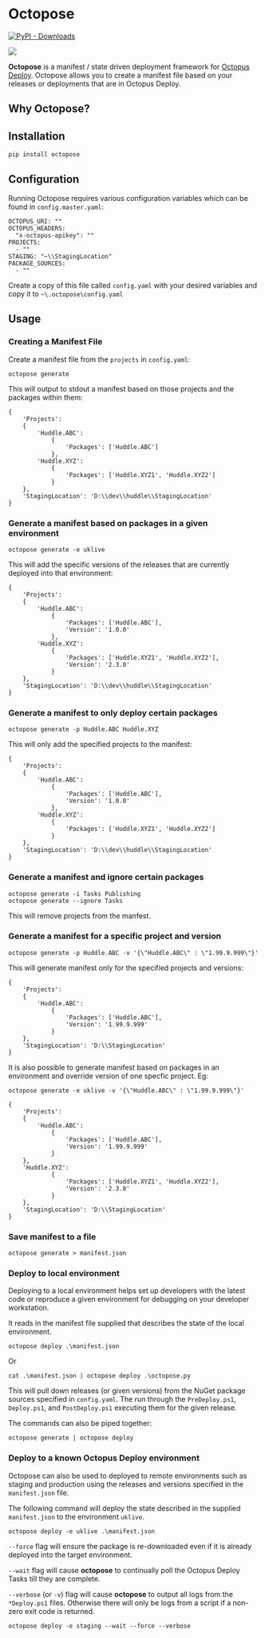 # Octopose

[![PyPI - Downloads](https://img.shields.io/pypi/dm/octopose.svg)](https://pypi.org/project/octopose/)

![](docs/img/Octopose.png)

**Octopose** is a manifest / state driven deployment framework for [Octopus Deploy](https://octopus.com/). Octopose allows you to create a manifest file based on your releases or deployments that are in Octopus Deploy.

## Why Octopose?

## Installation

```
pip install octopose
```

## Configuration

Running Octopose requires various configuration variables which can be found in `config.master.yaml`:

```
OCTOPUS_URI: ""
OCTOPUS_HEADERS:
  "x-octopus-apikey": ""
PROJECTS:
  - ""
STAGING: "~\\StagingLocation"
PACKAGE_SOURCES:
  - ""
```

Create a copy of this file called `config.yaml` with your desired variables and copy it to `~\.octopose\config.yaml`

## Usage

### Creating a Manifest File

Create a manifest file from the `projects` in `config.yaml`:

```
octopose generate
```

This will output to stdout a manifest based on those projects and the packages within them:

```
{
    'Projects':
    {
        'Huddle.ABC':
            {
                'Packages': ['Huddle.ABC']
            },
        'Huddle.XYZ':
            {
                'Packages': ['Huddle.XYZ1', 'Huddle.XYZ2']
            }
    },
    'StagingLocation': 'D:\\dev\\huddle\\StagingLocation'
}
```

### Generate a manifest based on packages in a given environment

```
octopose generate -e uklive
```

This will add the specific versions of the releases that are currently deployed into that environment:

```
{
    'Projects':
    {
        'Huddle.ABC':
            {
                'Packages': ['Huddle.ABC'],
                'Version': '1.0.0'
            },
        'Huddle.XYZ':
            {
                'Packages': ['Huddle.XYZ1', 'Huddle.XYZ2'],
                'Version': '2.3.0'
            }
    },
    'StagingLocation': 'D:\\dev\\huddle\\StagingLocation'
}
```

### Generate a manifest to only deploy certain packages

```
octopose generate -p Huddle.ABC Huddle.XYZ
```

This will only add the specified projects to the manifest:

```
{
    'Projects':
    {
        'Huddle.ABC':
            {
                'Packages': ['Huddle.ABC'],
                'Version': '1.0.0'
            },
        'Huddle.XYZ':
            {
                'Packages': ['Huddle.XYZ1', 'Huddle.XYZ2']
            }
    },
    'StagingLocation': 'D:\\dev\\huddle\\StagingLocation'
}
```

### Generate a manifest and ignore certain packages
```
octopose generate -i Tasks Publishing
octopose generate --ignore Tasks 
```
This will remove projects from the manfest.


### Generate a manifest for a specific project and version
```
octopose generate -p Huddle.ABC -v '{\"Huddle.ABC\" : \"1.99.9.999\"}'
```
This will generate manifest only for the specified projects and versions:

```
{
    'Projects':
    {
        'Huddle.ABC':
            {
                'Packages': ['Huddle.ABC'],
                'Version': '1.99.9.999'
            }
    },
    'StagingLocation': 'D:\\StagingLocation'
}
```

It is also possible to generate manifest based on packages in an environment and override version of one specfic project.
Eg:
```
octopose generate -e uklive -v '{\"Huddle.ABC\" : \"1.99.9.999\"}'
```


```
{
    'Projects':
    {
        'Huddle.ABC':
            {
                'Packages': ['Huddle.ABC'],
                'Version': '1.99.9.999'
            }
    },
    'Huddle.XYZ':
            {
                'Packages': ['Huddle.XYZ1', 'Huddle.XYZ2'],
                'Version': '2.3.0'
            }
    },
    'StagingLocation': 'D:\\StagingLocation'
}
```

### Save manifest to a file

```
octopose generate > manifest.json
```

### Deploy to local environment

Deploying to a local environment helps set up developers with the latest code or reproduce a given environment for debugging on your developer workstation.

It reads in the manifest file supplied that describes the state of the local environment.

```
octopose deploy .\manifest.json
```

Or
```
cat .\manifest.json | octopose deploy .\octopose.py
```


This will pull down releases (or given versions) from the NuGet package sources specified in `config.yaml`. The run through the `PreDeploy.ps1`, `Deploy.ps1`, and `PostDeploy.ps1` executing them for the given release.

The commands can also be piped together:

```
octopose generate | octopose deploy
```

### Deploy to a known Octopus Deploy environment

Octopose can also be used to deployed to remote environments such as staging and production using the releases and versions specified in the `manifest.json` file.

The following command will deploy the state described in the supplied `manifest.json` to the environment `uklive`.

```
octopose deploy -e uklive .\manifest.json
```

`--force` flag will ensure the package is re-downloaded even if it is already deployed into the target environment.

`--wait` flag will cause **octopose** to continually poll the Octopus Deploy Tasks till they are complete.

`--verbose` (or `-v`) flag will cause **octopose** to output all logs from the `*Deploy.ps1` files. Otherwise there will only be logs from a script if a non-zero exit code is returned.

```
octopose deploy -e staging --wait --force --verbose
```


